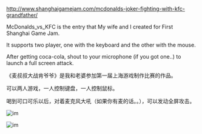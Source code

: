 ﻿http://www.shanghaigamejam.com/mcdonalds-joker-fighting-with-kfc-grandfather/

McDonalds_vs_KFC is the entry that My wife and I created for First Shanghai Game Jam.

It supports two player, one with the keyboard and the other with the mouse.

After getting coca-cola, shout to your microphone (if you got one..) to launch a full screen attack.

《麦叔叔大战肯爷爷》是我和老婆参加第一届上海游戏制作比赛的作品。

可以两人游戏，一人控制键盘，一人控制鼠标。

喝到可口可乐以后，对着麦克风大吼（如果你有麦的话。。），可以发动全屏攻击。

![im](http://www.shanghaigamejam.com/wp-content/uploads/2011/08/The_M_1.jpg)

![im](http://www.shanghaigamejam.com/wp-content/uploads/2011/08/The_M_fire.jpg)